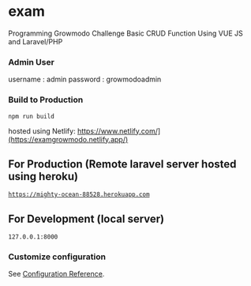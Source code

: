 <h1> exam</h1>

<p>Programming Growmodo Challenge Basic CRUD Function Using VUE JS and Laravel/PHP</p>

<h3>Admin User</h1>
username : admin
password : growmodoadmin

<h3>Build to Production</h3>
<code>npm run build</code>

hosted using Netlify: https://www.netlify.com/](https://examgrowmodo.netlify.app/)


<h2>For Production (Remote laravel server hosted using heroku)</h2>

<code>https://mighty-ocean-88528.herokuapp.com</code>


<h2>For Development (local server)</h2>

<code>127.0.0.1:8000</code>



### Customize configuration
See [Configuration Reference](https://cli.vuejs.org/config/).
